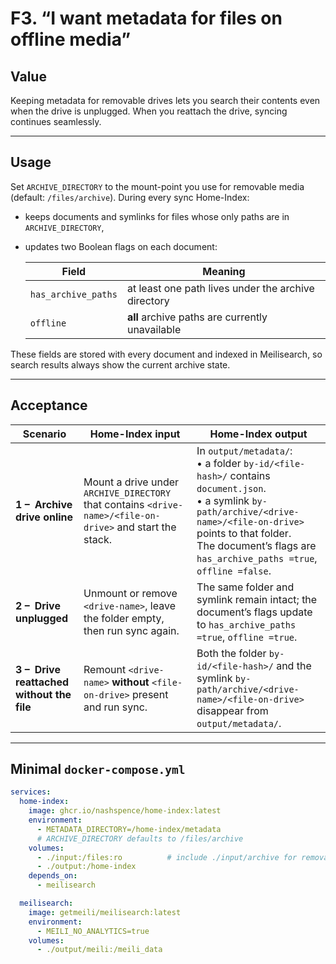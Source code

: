 # F3. “I want metadata for files on offline media”

## Value

Keeping metadata for removable drives lets you search their contents even when the drive is unplugged. When you reattach the drive, syncing continues seamlessly.

---

## Usage

Set `ARCHIVE_DIRECTORY` to the mount-point you use for removable media (default: `/files/archive`).
During every sync Home-Index:

* keeps documents and symlinks for files whose only paths are in `ARCHIVE_DIRECTORY`,
* updates two Boolean flags on each document:

  | Field               | Meaning                                             |
  | ------------------- | --------------------------------------------------- |
  | `has_archive_paths` | at least one path lives under the archive directory |
  | `offline`           | **all** archive paths are currently unavailable     |

These fields are stored with every document and indexed in Meilisearch, so search results always show the current archive state.

---

## Acceptance

| Scenario                                  | Home-Index **input**                                                                        | Home-Index **output**                                                                                                                                                                                                                |
| ----------------------------------------- | ------------------------------------------------------------------------------------------- | ------------------------------------------------------------------------------------------------------------------------------------------------------------------------------------------------------------------------------------ |
| **1 – Archive drive online**              | Mount a drive under `ARCHIVE_DIRECTORY` that contains `<drive-name>/<file-on-drive>` and start the stack. | In `output/metadata/`: <br>• a folder `by-id/<file-hash>/` contains `document.json`.<br>• a symlink `by-path/archive/<drive-name>/<file-on-drive>` points to that folder.<br>The document’s flags are `has_archive_paths =true`, `offline =false`. |
| **2 – Drive unplugged**                   | Unmount or remove `<drive-name>`, leave the folder empty, then run sync again.                    | The same folder and symlink remain intact; the document’s flags update to `has_archive_paths =true`, `offline =true`.                                                                                                                |
| **3 – Drive reattached without the file** | Remount `<drive-name>` **without** `<file-on-drive>` present and run sync.                                | Both the folder `by-id/<file-hash>/` and the symlink `by-path/archive/<drive-name>/<file-on-drive>` disappear from `output/metadata/`.                                                                                                             |

---

## Minimal `docker-compose.yml`

```yaml
services:
  home-index:
    image: ghcr.io/nashspence/home-index:latest
    environment:
      - METADATA_DIRECTORY=/home-index/metadata
      # ARCHIVE_DIRECTORY defaults to /files/archive
    volumes:
      - ./input:/files:ro          # include ./input/archive for removable drives
      - ./output:/home-index
    depends_on:
      - meilisearch

  meilisearch:
    image: getmeili/meilisearch:latest
    environment:
      - MEILI_NO_ANALYTICS=true
    volumes:
      - ./output/meili:/meili_data
```
